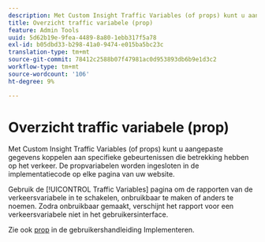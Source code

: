 ```yaml
---
description: Met Custom Insight Traffic Variables (of props) kunt u aangepaste gegevens koppelen aan specifieke gebeurtenissen die betrekking hebben op het verkeer. De propvariabelen worden ingesloten in de implementatiecode op elke pagina van uw website.
title: Overzicht traffic variabele (prop)
feature: Admin Tools
uuid: 5d62b19e-9fea-4489-8a80-1ebb317f5a78
exl-id: b05dbd33-b298-41a0-9474-e015ba5bc23c
translation-type: tm+mt
source-git-commit: 78412c2588b07f47981ac0d953893db6b9e1d3c2
workflow-type: tm+mt
source-wordcount: '106'
ht-degree: 9%

---
```


# Overzicht traffic variabele (prop)

Met Custom Insight Traffic Variables (of props) kunt u aangepaste gegevens koppelen aan specifieke gebeurtenissen die betrekking hebben op het verkeer. De propvariabelen worden ingesloten in de implementatiecode op elke pagina van uw website.

Gebruik de [!UICONTROL Traffic Variables] pagina om de rapporten van de verkeersvariabele in te schakelen, onbruikbaar te maken of anders te noemen. Zodra onbruikbaar gemaakt, verschijnt het rapport voor een verkeersvariabele niet in het gebruikersinterface.

Zie ook [prop](../../../implement/vars/page-vars/prop.md) in de gebruikershandleiding Implementeren.
